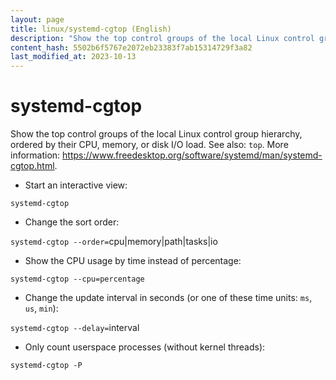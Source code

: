 ```yaml
---
layout: page
title: linux/systemd-cgtop (English)
description: "Show the top control groups of the local Linux control group hierarchy, ordered by their CPU, memory, or disk I/O load."
content_hash: 5502b6f5767e2072eb23383f7ab15314729f3a82
last_modified_at: 2023-10-13
---
```

# systemd-cgtop

Show the top control groups of the local Linux control group hierarchy, ordered by their CPU, memory, or disk I/O load.
See also: `top`.
More information: <https://www.freedesktop.org/software/systemd/man/systemd-cgtop.html>.

- Start an interactive view:

`systemd-cgtop`

- Change the sort order:

`systemd-cgtop --order=`<span class="tldr-var badge badge-pill bg-dark-lm bg-white-dm text-white-lm text-dark-dm font-weight-bold">cpu|memory|path|tasks|io</span>

- Show the CPU usage by time instead of percentage:

`systemd-cgtop --cpu=percentage`

- Change the update interval in seconds (or one of these time units: `ms`, `us`, `min`):

`systemd-cgtop --delay=`<span class="tldr-var badge badge-pill bg-dark-lm bg-white-dm text-white-lm text-dark-dm font-weight-bold">interval</span>

- Only count userspace processes (without kernel threads):

`systemd-cgtop -P`
